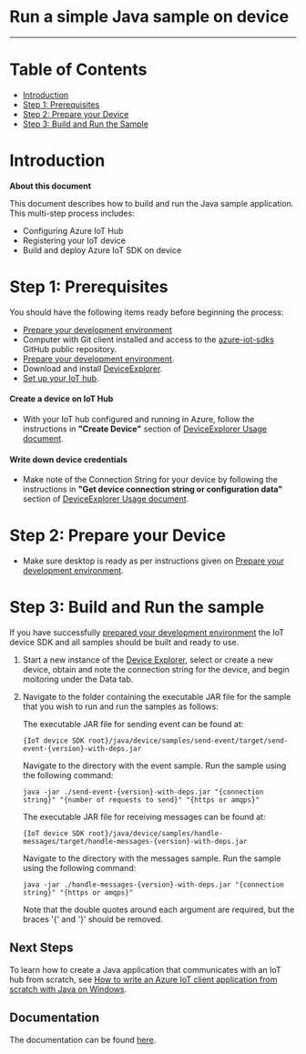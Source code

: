 Run a simple Java sample on device
===
---

# Table of Contents

-   [Introduction](#Introduction)
-   [Step 1: Prerequisites](#Prerequisites)
-   [Step 2: Prepare your Device](#PrepareDevice)
-   [Step 3: Build and Run the Sample](#Build)

<a name="Introduction"></a>
# Introduction

**About this document**

This document describes how to build and run the Java sample application. This multi-step process includes:
-   Configuring Azure IoT Hub
-   Registering your IoT device
-   Build and deploy Azure IoT SDK on device

<a name="Prerequisites"></a>
# Step 1: Prerequisites

You should have the following items ready before beginning the process:

-   [Prepare your development environment][devbox-setup]
-   Computer with Git client installed and access to the
    [azure-iot-sdks](https://github.com/Azure/azure-iot-sdks) GitHub public repository.
-   [Prepare your development environment](https://github.com/Azure/azure-iot-sdks/blob/master/csharp/device/doc/devbox_setup.md).
-   Download and install [DeviceExplorer](https://github.com/Azure/azure-iot-sdks/releases/download/2015-11-13/SetupDeviceExplorer.msi).
-   [Set up your IoT hub](https://github.com/Azure/azure-iot-sdks/blob/master/doc/setup_iothub.md).

#### Create a device on IoT Hub
-   With your IoT hub configured and running in Azure, follow the instructions in **"Create Device"** section of [DeviceExplorer Usage document](https://github.com/Azure/azure-iot-sdks/blob/master/tools/DeviceExplorer/doc/how_to_use_device_explorer.md).

#### Write down device credentials
-   Make note of the Connection String for your device by following the instructions in **"Get device connection string or configuration data"** section of [DeviceExplorer Usage document](https://github.com/Azure/azure-iot-sdks/blob/master/tools/DeviceExplorer/doc/how_to_use_device_explorer.md).

<a name="PrepareDevice"></a>
# Step 2: Prepare your Device

-   Make sure desktop is ready as per instructions given on [Prepare your development environment][devbox-setup].

<a name="Build"></a>
# Step 3: Build and Run the sample

If you have successfully [prepared your development environment][devbox-setup] the IoT device SDK and all samples should be built and ready to use.

1. Start a new instance of the [Device Explorer][device-explorer], select or create a new device, obtain and note the connection string for the device, and begin moitoring under the Data tab.

2. Navigate to the folder containing the executable JAR file for the sample that you wish to run and run the samples as follows:

	The executable JAR file for sending event
	can be found at:

	```
	{IoT device SDK root}/java/device/samples/send-event/target/send-event-{version}-with-deps.jar
	```

	Navigate to the directory with the event sample. Run the sample using the following command:

	```
	java -jar ./send-event-{version}-with-deps.jar "{connection string}" "{number of requests to send}" "{https or amqps}"
	```

	The executable JAR file for receiving messages can be found at:

	```
	{IoT device SDK root}/java/device/samples/handle-messages/target/handle-messages-{version}-with-deps.jar
	```

	Navigate to the directory with the messages sample. Run the sample using the following command:

	```
	java -jar ./handle-messages-{version}-with-deps.jar "{connection string}" "{https or amqps}"
	```

	Note that the double quotes around each argument are required, but the braces '{' and '}' should be removed.

## Next Steps
To learn how to create a Java application that communicates with an IoT hub from scratch, see [How to write an Azure IoT client application from scratch with Java on Windows][create-from-scratch].

## Documentation

The documentation can be found [here](https://azure.github.io/azure-iot-sdks/java/device/api_reference/index.html).

[create-from-scratch]: how_to_build_a_java_app_from_scratch.md
[devbox-setup]: java-devbox-setup.md
[device-explorer]: <https://github.com/Azure/azure-iot-sdks/blob/master/tools/DeviceExplorer/doc/how_to_use_device_explorer.md>
